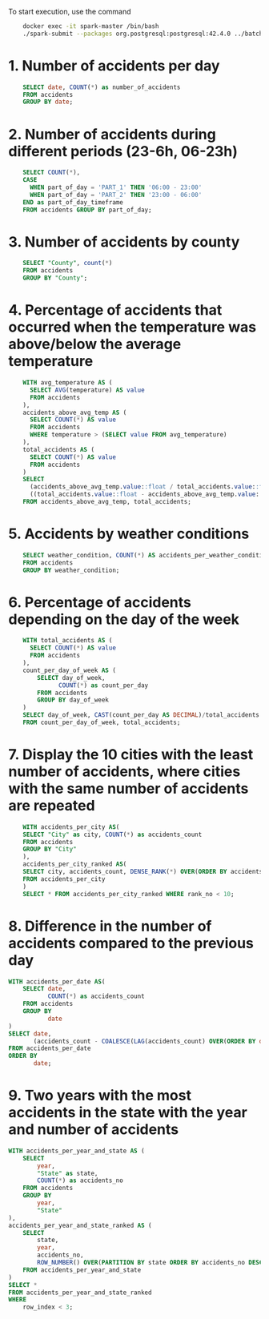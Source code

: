 To start execution, use the command

```bash
    docker exec -it spark-master /bin/bash
    ./spark-submit --packages org.postgresql:postgresql:42.4.0 ../batch_processor/run.py
```

# 1. Number of accidents per day

```sql
    SELECT date, COUNT(*) as number_of_accidents
    FROM accidents
    GROUP BY date;
```

# 2. Number of accidents during different periods (23-6h, 06-23h)

```sql
    SELECT COUNT(*),
    CASE
      WHEN part_of_day = 'PART_1' THEN '06:00 - 23:00'
      WHEN part_of_day = 'PART_2' THEN '23:00 - 06:00'
    END as part_of_day_timeframe
    FROM accidents GROUP BY part_of_day;
```

# 3. Number of accidents by county

```sql
    SELECT "County", count(*)
    FROM accidents
    GROUP BY "County";
```

# 4. Percentage of accidents that occurred when the temperature was above/below the average temperature

```sql
    WITH avg_temperature AS (
      SELECT AVG(temperature) AS value
      FROM accidents
    ),
    accidents_above_avg_temp AS (
      SELECT COUNT(*) AS value
      FROM accidents
      WHERE temperature > (SELECT value FROM avg_temperature)
    ),
    total_accidents AS (
      SELECT COUNT(*) AS value
      FROM accidents
    )
    SELECT
      (accidents_above_avg_temp.value::float / total_accidents.value::float) * 100 AS percentage_of_accidents_above_avg_temp,
      ((total_accidents.value::float - accidents_above_avg_temp.value::float) / total_accidents.value::float) * 100 AS percentage_of_accidents_under_avg_temp
    FROM accidents_above_avg_temp, total_accidents;

```

# 5. Accidents by weather conditions

```sql
    SELECT weather_condition, COUNT(*) AS accidents_per_weather_condition
    FROM accidents
    GROUP BY weather_condition;

```

# 6. Percentage of accidents depending on the day of the week

```sql
    WITH total_accidents AS (
      SELECT COUNT(*) AS value
      FROM accidents
    ),
    count_per_day_of_week AS (
        SELECT day_of_week,
              COUNT(*) as count_per_day
        FROM accidents
        GROUP BY day_of_week
    )
    SELECT day_of_week, CAST(count_per_day AS DECIMAL)/total_accidents.value * 100 as percentage_of_accidents_per_day_of_week
    FROM count_per_day_of_week, total_accidents;

```

# 7. Display the 10 cities with the least number of accidents, where cities with the same number of accidents are repeated

```sql
    WITH accidents_per_city AS(
    SELECT "City" as city, COUNT(*) as accidents_count
    FROM accidents
    GROUP BY "City"
    ),
    accidents_per_city_ranked AS(
    SELECT city, accidents_count, DENSE_RANK(*) OVER(ORDER BY accidents_count) rank_no
    FROM accidents_per_city
    )
    SELECT * FROM accidents_per_city_ranked WHERE rank_no < 10;

```

# 8. Difference in the number of accidents compared to the previous day

```sql
WITH accidents_per_date AS(
    SELECT date,
           COUNT(*) as accidents_count
    FROM accidents
    GROUP BY
           date
)
SELECT date,
       (accidents_count - COALESCE(LAG(accidents_count) OVER(ORDER BY date),0)) as accident_diff
FROM accidents_per_date
ORDER BY
       date;
```

# 9. Two years with the most accidents in the state with the year and number of accidents

```sql
WITH accidents_per_year_and_state AS (
    SELECT
        year,
        "State" as state,
        COUNT(*) as accidents_no
    FROM accidents
    GROUP BY
        year,
        "State"
),
accidents_per_year_and_state_ranked AS (
    SELECT
        state,
        year,
        accidents_no,
        ROW_NUMBER() OVER(PARTITION BY state ORDER BY accidents_no DESC) as row_index
    FROM accidents_per_year_and_state
)
SELECT *
FROM accidents_per_year_and_state_ranked
WHERE
    row_index < 3;
```
